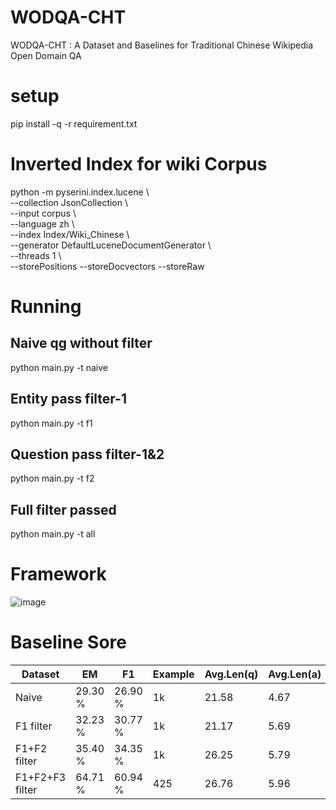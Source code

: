 # WODQA-CHT
WODQA-CHT : A Dataset and Baselines for Traditional Chinese Wikipedia Open Domain QA

# setup
pip install -q -r requirement.txt

# Inverted Index for wiki Corpus
python -m pyserini.index.lucene \\ <br>
  --collection JsonCollection \\  <br>
  --input corpus \\  <br>
  --language zh \\  <br>
  --index Index/Wiki_Chinese \\  <br>
  --generator DefaultLuceneDocumentGenerator \\  <br>
  --threads 1 \\  <br>
  --storePositions --storeDocvectors --storeRaw
  
  
 # Running
 
 ## Naive qg without filter
 python main.py -t naive
 
 ## Entity pass filter-1
 python main.py -t f1
 
 ## Question pass filter-1&2
 python main.py -t f2
  
 ## Full filter passed
 python main.py -t all
 
 # Framework
![image](https://user-images.githubusercontent.com/5722978/176619116-018ca6cc-835c-4c88-9435-a4fae1e42cfe.png)


 # Baseline Sore
 
| Dataset  | EM  | F1  |  Example | Avg.Len(q)  | Avg.Len(a)  |  
|---|---|---|---|---|---|
|  Naive            | 29.30 %  | 26.90 %  | 1k  | 21.58  | 4.67  |
|  F1 filter        | 32.23 %  | 30.77 %  | 1k  | 21.17  | 5.69  |
|  F1+F2 filter     | 35.40 %  | 34.35 %  | 1k  | 26.25  | 5.79  |
|  F1+F2+F3 filter  | 64.71 %  | 60.94 %  | 425 | 26.76  | 5.96  |


 
